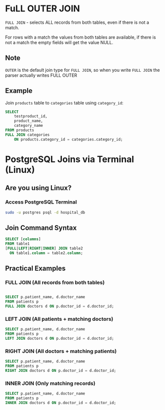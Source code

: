 # FuLL OUTER JOIN

`FULL JOIN` - selects ALL records from both tables, even if there is not a match.

For rows with a match the values from both tables are available, if there is not a match the empty fields will get the value NULL.

## Note
`OUTER` is the default join type for `FULL JOIN`, so when you write `FULL JOIN` the parser actually writes FULL OUTER 

## Example
Join `products` table to `categories` table using `category_id`:

```sql
SELECT 
    testproduct_id, 
    product_name, 
    category_name
FROM products
FULL JOIN categories 
    ON products.category_id = categories.category_id;
```

# PostgreSQL Joins via Terminal (Linux)
## Are you using Linux?
###  Access PostgreSQL Terminal

```bash
sudo -u postgres psql -d hospital_db
```

## Join Command Syntax
```sql
SELECT [columns]
FROM table1
[FULL|LEFT|RIGHT|INNER] JOIN table2 
  ON table1.column = table2.column;
```

## Practical Examples

### FULL JOIN (All records from both tables)
```sql

SELECT p.patient_name, d.doctor_name
FROM patients p
FULL JOIN doctors d ON p.doctor_id = d.doctor_id;
```

### LEFT JOIN (All patients + matching doctors)
```sql
SELECT p.patient_name, d.doctor_name
FROM patients p
LEFT JOIN doctors d ON p.doctor_id = d.doctor_id;
```

### RIGHT JOIN (All doctors + matching patients)
```sql
SELECT p.patient_name, d.doctor_name
FROM patients p
RIGHT JOIN doctors d ON p.doctor_id = d.doctor_id;
```

### INNER JOIN (Only matching records)
```sql
SELECT p.patient_name, d.doctor_name
FROM patients p
INNER JOIN doctors d ON p.doctor_id = d.doctor_id;
```
